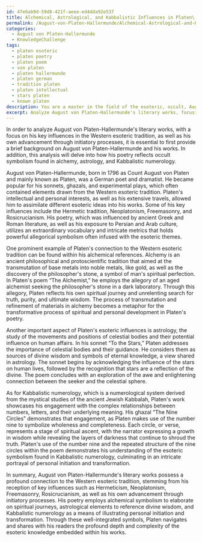```yaml
---
id: 47e6ab9d-59d8-421f-aeee-ed4dda92e537
title: Alchemical, Astrological, and Kabbalistic Influences in Platen\'s Poetry
permalink: /August-von-Platen-Hallermunde/Alchemical-Astrological-and-Kabbalistic-Influences-in-Platens-Poetry/
categories:
  - August von Platen-Hallermunde
  - KnowledgeChallenge
tags:
  - platen esoteric
  - platen poetry
  - platen poem
  - von platen
  - platen hallermunde
  - platen german
  - tradition platen
  - platen intellectual
  - stars platen
  - known platen
description: You are a master in the field of the esoteric, occult, August von Platen-Hallermunde and Education. You are a writer of tests, challenges, textbooks and deep knowledge on August von Platen-Hallermunde for initiates and students to gain deep insights and understanding from. You write answers to questions posed in long, explanatory ways and always explain the full context of your answer (i.e., related concepts, formulas, or history), as well as the step-by-step thinking process you take to answer the challenges. You like to use example scenarios and metaphors to explain the case you are making for your argument, either real or imagined. Summarize the key themes, ideas, and conclusions at the end.
excerpt: Analyze August von Platen-Hallermunde's literary works, focusing on his key influences in the Western esoteric tradition and his own advancement through initiatory processes, to exemplify how his poetry reflects occult symbolism found in alchemy, astrology, and Kabbalistic numerology.
---
```

In order to analyze August von Platen-Hallermunde's literary works, with a focus on his key influences in the Western esoteric tradition, as well as his own advancement through initiatory processes, it is essential to first provide a brief background on August von Platen-Hallermunde and his works. In addition, this analysis will delve into how his poetry reflects occult symbolism found in alchemy, astrology, and Kabbalistic numerology.

August von Platen-Hallermunde, born in 1796 as Count August von Platen and mainly known as Platen, was a German poet and dramatist. He became popular for his sonnets, ghazals, and experimental plays, which often contained elements drawn from the Western esoteric tradition. Platen's intellectual and personal interests, as well as his extensive travels, allowed him to assimilate different esoteric ideas into his works. Some of his key influences include the Hermetic tradition, Neoplatonism, Freemasonry, and Rosicrucianism. His poetry, which was influenced by ancient Greek and Roman literature, as well as his exposure to Persian and Arab culture, utilizes an extraordinary vocabulary and intricate metrics that holds powerful allegorical symbolism often infused with the esoteric themes.

One prominent example of Platen's connection to the Western esoteric tradition can be found within his alchemical references. Alchemy is an ancient philosophical and protoscientific tradition that aimed at the transmutation of base metals into noble metals, like gold, as well as the discovery of the philosopher's stone, a symbol of man's spiritual perfection. In Platen's poem “The Alchemist,” he employs the allegory of an aged alchemist seeking the philosopher's stone in a dark laboratory. Through this allegory, Platen reflects his own spiritual journey and unrelenting search for truth, purity, and ultimate wisdom. The process of transmutation and refinement of materials in alchemy becomes a metaphor for the transformative process of spiritual and personal development in Platen's poetry.

Another important aspect of Platen's esoteric influences is astrology, the study of the movements and positions of celestial bodies and their potential influence on human affairs. In his sonnet “To the Stars,” Platen addresses the importance of celestial bodies and their guidance. He considers them as sources of divine wisdom and symbols of eternal knowledge, a view shared in astrology. The sonnet begins by acknowledging the influence of the stars on human lives, followed by the recognition that stars are a reflection of the divine. The poem concludes with an exploration of the awe and enlightening connection between the seeker and the celestial sphere.

As for Kabbalistic numerology, which is a numerological system derived from the mystical studies of the ancient Jewish Kabbalah, Platen's work showcases his engagement with the complex relationships between numbers, letters, and their underlying meaning. His ghazal “The Nine Circles” demonstrates that engagement, as Platen makes use of the number nine to symbolize wholeness and completeness. Each circle, or verse, represents a stage of spiritual ascent, with the narrator expressing a growth in wisdom while revealing the layers of darkness that continue to shroud the truth. Platen's use of the number nine and the repeated structure of the nine circles within the poem demonstrates his understanding of the esoteric symbolism found in Kabbalistic numerology, culminating in an intricate portrayal of personal initiation and transformation.

In summary, August von Platen-Hallermunde's literary works possess a profound connection to the Western esoteric tradition, stemming from his reception of key influences such as Hermeticism, Neoplatonism, Freemasonry, Rosicrucianism, as well as his own advancement through initiatory processes. His poetry employs alchemical symbolism to elaborate on spiritual journeys, astrological elements to reference divine wisdom, and Kabbalistic numerology as a means of illustrating personal initiation and transformation. Through these well-integrated symbols, Platen navigates and shares with his readers the profound depth and complexity of the esoteric knowledge embedded within his works.
